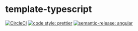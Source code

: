 # template-typescript

[![CircleCI](https://dl.circleci.com/status-badge/img/gh/HiromiShikata/template-typescript/tree/main.svg?style=svg)](https://dl.circleci.com/status-badge/redirect/gh/HiromiShikata/template-typescript/tree/main)
[![code style: prettier](https://img.shields.io/badge/code_style-prettier-ff69b4.svg?style=flat-square)](https://github.com/prettier/prettier)
[![semantic-release: angular](https://img.shields.io/badge/semantic--release-angular-e10079?logo=semantic-release)](https://github.com/semantic-release/semantic-release)
